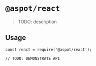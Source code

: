 # `@aspot/react`

> TODO: description

## Usage

```
const react = require('@aspot/react');

// TODO: DEMONSTRATE API
```
